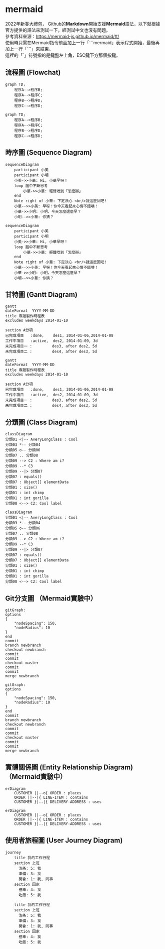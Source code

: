 # mermaid
2022年新春大禮包， Github的**Markdown**開始支援**Mermaid**語法，以下就根據官方提供的語法來測試一下，經測試中文也沒有問題。   
參考資料來源：https://mermaid-js.github.io/mermaid/#/  
使用時只需在Mermaid指令前面加上一行「\`\`\`mermaid」表示程式開始，最後再加上一行「\`\`\`」來結束。  
這裡的「\`」符號指的是鍵盤左上角，ESC鍵下方那個按鍵。

## 流程圖 (Flowchat)  
```
graph TD;
    程序A-->程序B;
    程序A-->程序C;
    程序B-->程序D;
    程序C-->程序D;
```  

```mermaid
graph TD;
    程序A-->程序B;
    程序A-->程序C;
    程序B-->程序D;
    程序C-->程序D;
```

## 時序圖 (Sequence Diagram)
```
sequenceDiagram
    participant 小美
    participant 小明    
    小美->>小華: Hi, 小華早呀！
    loop 腦中不斷思考
        小華->>小華: 輕聲唸到「怎麼辦」
    end
    Note right of 小華: 下定決心 <br/>就這麼回吧!
    小華-->>小美: 早呀！你今天看起來心情不錯噢！
    小華->>小明: 小明，今天怎麼這麼早？
    小明-->>小華: 你猜？
```

```mermaid
sequenceDiagram
    participant 小美
    participant 小明    
    小美->>小華: Hi, 小華早呀！
    loop 腦中不斷思考
        小華->>小華: 輕聲唸到「怎麼辦」
    end
    Note right of 小華: 下定決心 <br/>就這麼回吧!
    小華-->>小美: 早呀！你今天看起來心情不錯噢！
    小華->>小明: 小明，今天怎麼這麼早？
    小明-->>小華: 你猜？
```

## 甘特圖 (Gantt Diagram)
```
gantt
dateFormat  YYYY-MM-DD
title 專題製作時程表
excludes weekdays 2014-01-10

section A分項
已完成項目   :done,    des1, 2014-01-06,2014-01-08
工作中項目   :active,  des2, 2014-01-09, 3d
未完成項目一 :         des3, after des2, 5d
未完成項目二 :         des4, after des3, 5d
```

```mermaid
gantt
dateFormat  YYYY-MM-DD
title 專題製作時程表
excludes weekdays 2014-01-10

section A分項
已完成項目   :done,    des1, 2014-01-06,2014-01-08
工作中項目   :active,  des2, 2014-01-09, 3d
未完成項目一 :         des3, after des2, 5d
未完成項目二 :         des4, after des3, 5d
```

## 分類圖 (Class Diagram)
```
classDiagram
分類01 <|-- AveryLongClass : Cool
分類03 *-- 分類04
分類05 o-- 分類06
分類07 .. 分類08
分類09 --> C2 : Where am i?
分類09 --* C3
分類09 --|> 分類07
分類07 : equals()
分類07 : Object[] elementData
分類01 : size()
分類01 : int chimp
分類01 : int gorilla
分類08 <--> C2: Cool label
```

```mermaid
classDiagram
分類01 <|-- AveryLongClass : Cool
分類03 *-- 分類04
分類05 o-- 分類06
分類07 .. 分類08
分類09 --> C2 : Where am i?
分類09 --* C3
分類09 --|> 分類07
分類07 : equals()
分類07 : Object[] elementData
分類01 : size()
分類01 : int chimp
分類01 : int gorilla
分類08 <--> C2: Cool label
```

## Git分支圖 （Mermaid實驗中）
```
gitGraph:
options
{
    "nodeSpacing": 150,
    "nodeRadius": 10
}
end
commit
branch newbranch
checkout newbranch
commit
commit
checkout master
commit
commit
merge newbranch
```

```mermaid
gitGraph:
options
{
    "nodeSpacing": 150,
    "nodeRadius": 10
}
end
commit
branch newbranch
checkout newbranch
commit
commit
checkout master
commit
commit
merge newbranch
```

## 實體關係圖 (Entity Relationship Diagram)  （Mermaid實驗中）
```
erDiagram
    CUSTOMER ||--o{ ORDER : places
    ORDER ||--|{ LINE-ITEM : contains
    CUSTOMER }|..|{ DELIVERY-ADDRESS : uses
```

```mermaid
erDiagram
    CUSTOMER ||--o{ ORDER : places
    ORDER ||--|{ LINE-ITEM : contains
    CUSTOMER }|..|{ DELIVERY-ADDRESS : uses
```

## 使用者旅程圖 (User Journey Diagram)
```
journey
    title 我的工作行程
    section 上班
      泡茶: 5: 我
      準備: 3: 我
      開會: 1: 我, 同事
    section 回家
      搭車: 4: 我
      吃飯: 5: 我
```

```mermaid
    title 我的工作行程
    section 上班
      泡茶: 5: 我
      準備: 3: 我
      開會: 1: 我, 同事
    section 回家
      搭車: 4: 我
      吃飯: 5: 我
```

